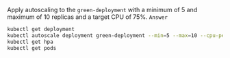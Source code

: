 Apply autoscaling to the `green-deployment` with a minimum of 5 and maximum of 10 replicas and a target CPU of 75%.
`Answer`
```bash
kubectl get deployment
kubectl autoscale deployment green-deployment --min=5 --max=10 --cpu-percent=75
kubectl get hpa
kubectl get pods
```